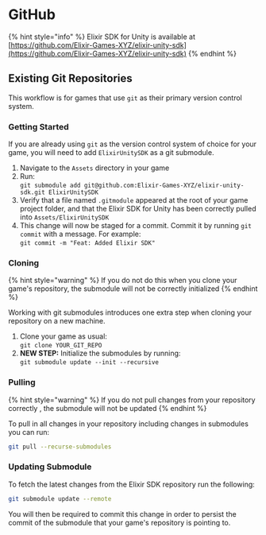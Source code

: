# GitHub

{% hint style="info" %}
&#x20;Elixir SDK for Unity is available at [https://github.com/Elixir-Games-XYZ/elixir-unity-sdk](https://github.com/Elixir-Games-XYZ/elixir-unity-sdk)
{% endhint %}

## Existing Git Repositories

This workflow is for games that use `git` as their primary version control system.

### Getting Started

If you are already using `git` as the version control system of choice for your game, you will need to add `ElixirUnitySDK` as a git submodule.

1. Navigate to the `Assets` directory in your game
2. Run:\
   `git submodule add git@github.com:Elixir-Games-XYZ/elixir-unity-sdk.git ElixirUnitySDK`
3. Verify that a file named `.gitmodule` appeared at the root of your game project folder, and that the Elixir SDK for Unity has been correctly pulled into `Assets/ElixirUnitySDK`
4. This change will now be staged for a commit. Commit it by running `git commit` with a message. For example: \
   `git commit -m "Feat: Added Elixir SDK"`

### Cloning

{% hint style="warning" %}
If you do not do this when you clone your game's repository, the submodule will not be correctly initialized
{% endhint %}

Working with git submodules introduces one extra step when cloning your repository on a new machine.

1. Clone your game as usual: \
   `git clone YOUR_GIT_REPO`
2. **NEW STEP:** Initialize the submodules by running: \
   `git submodule update --init --recursive`

### **Pulling**

{% hint style="warning" %}
If you do not pull changes from your repository correctly , the submodule will not be updated
{% endhint %}

To pull in all changes in your repository including changes in submodules you can run:

```bash
git pull --recurse-submodules
```

### Updating Submodule

To fetch the latest changes from the Elixir SDK repository run the following:

```bash
git submodule update --remote
```

You will then be required to commit this change in order to persist the commit of the submodule that your game's repository is pointing to.
